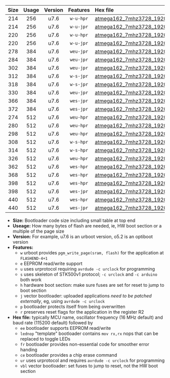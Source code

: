 |Size|Usage|Version|Features|Hex file|
|:-:|:-:|:-:|:-:|:--|
|214|256|u7.6|`w-u-hpr`|[atmega162_7mhz3728_19200bps_ur.hex](https://raw.githubusercontent.com/stefanrueger/urboot/main//atmega162_7mhz3728_19200bps_ur.hex)|
|214|256|u7.6|`w-u-jpr`|[atmega162_7mhz3728_19200bps_ur_vbl.hex](https://raw.githubusercontent.com/stefanrueger/urboot/main//atmega162_7mhz3728_19200bps_ur_vbl.hex)|
|220|256|u7.6|`w-u-hpr`|[atmega162_7mhz3728_19200bps_lednop_ur.hex](https://raw.githubusercontent.com/stefanrueger/urboot/main//atmega162_7mhz3728_19200bps_lednop_ur.hex)|
|220|256|u7.6|`w-u-jpr`|[atmega162_7mhz3728_19200bps_lednop_ur_vbl.hex](https://raw.githubusercontent.com/stefanrueger/urboot/main//atmega162_7mhz3728_19200bps_lednop_ur_vbl.hex)|
|278|384|u7.6|`weu-jpr`|[atmega162_7mhz3728_19200bps_ee_ur_vbl.hex](https://raw.githubusercontent.com/stefanrueger/urboot/main//atmega162_7mhz3728_19200bps_ee_ur_vbl.hex)|
|284|384|u7.6|`weu-jpr`|[atmega162_7mhz3728_19200bps_ee_lednop_ur_vbl.hex](https://raw.githubusercontent.com/stefanrueger/urboot/main//atmega162_7mhz3728_19200bps_ee_lednop_ur_vbl.hex)|
|302|384|u7.6|`weu-jpr`|[atmega162_7mhz3728_19200bps_ee_lednop_fr_ur_vbl.hex](https://raw.githubusercontent.com/stefanrueger/urboot/main//atmega162_7mhz3728_19200bps_ee_lednop_fr_ur_vbl.hex)|
|312|384|u7.6|`w-s-jpr`|[atmega162_7mhz3728_19200bps_vbl.hex](https://raw.githubusercontent.com/stefanrueger/urboot/main//atmega162_7mhz3728_19200bps_vbl.hex)|
|318|384|u7.6|`w-s-jpr`|[atmega162_7mhz3728_19200bps_lednop_vbl.hex](https://raw.githubusercontent.com/stefanrueger/urboot/main//atmega162_7mhz3728_19200bps_lednop_vbl.hex)|
|330|384|u7.6|`weu-jpr`|[atmega162_7mhz3728_19200bps_ee_lednop_fr_ce_ur_vbl.hex](https://raw.githubusercontent.com/stefanrueger/urboot/main//atmega162_7mhz3728_19200bps_ee_lednop_fr_ce_ur_vbl.hex)|
|366|384|u7.6|`wes-jpr`|[atmega162_7mhz3728_19200bps_ee_vbl.hex](https://raw.githubusercontent.com/stefanrueger/urboot/main//atmega162_7mhz3728_19200bps_ee_vbl.hex)|
|372|384|u7.6|`wes-jpr`|[atmega162_7mhz3728_19200bps_ee_lednop_vbl.hex](https://raw.githubusercontent.com/stefanrueger/urboot/main//atmega162_7mhz3728_19200bps_ee_lednop_vbl.hex)|
|274|512|u7.6|`weu-hpr`|[atmega162_7mhz3728_19200bps_ee_ur.hex](https://raw.githubusercontent.com/stefanrueger/urboot/main//atmega162_7mhz3728_19200bps_ee_ur.hex)|
|280|512|u7.6|`weu-hpr`|[atmega162_7mhz3728_19200bps_ee_lednop_ur.hex](https://raw.githubusercontent.com/stefanrueger/urboot/main//atmega162_7mhz3728_19200bps_ee_lednop_ur.hex)|
|298|512|u7.6|`weu-hpr`|[atmega162_7mhz3728_19200bps_ee_lednop_fr_ur.hex](https://raw.githubusercontent.com/stefanrueger/urboot/main//atmega162_7mhz3728_19200bps_ee_lednop_fr_ur.hex)|
|308|512|u7.6|`w-s-hpr`|[atmega162_7mhz3728_19200bps.hex](https://raw.githubusercontent.com/stefanrueger/urboot/main//atmega162_7mhz3728_19200bps.hex)|
|314|512|u7.6|`w-s-hpr`|[atmega162_7mhz3728_19200bps_lednop.hex](https://raw.githubusercontent.com/stefanrueger/urboot/main//atmega162_7mhz3728_19200bps_lednop.hex)|
|326|512|u7.6|`weu-hpr`|[atmega162_7mhz3728_19200bps_ee_lednop_fr_ce_ur.hex](https://raw.githubusercontent.com/stefanrueger/urboot/main//atmega162_7mhz3728_19200bps_ee_lednop_fr_ce_ur.hex)|
|362|512|u7.6|`wes-hpr`|[atmega162_7mhz3728_19200bps_ee.hex](https://raw.githubusercontent.com/stefanrueger/urboot/main//atmega162_7mhz3728_19200bps_ee.hex)|
|368|512|u7.6|`wes-hpr`|[atmega162_7mhz3728_19200bps_ee_lednop.hex](https://raw.githubusercontent.com/stefanrueger/urboot/main//atmega162_7mhz3728_19200bps_ee_lednop.hex)|
|398|512|u7.6|`wes-hpr`|[atmega162_7mhz3728_19200bps_ee_lednop_fr.hex](https://raw.githubusercontent.com/stefanrueger/urboot/main//atmega162_7mhz3728_19200bps_ee_lednop_fr.hex)|
|398|512|u7.6|`wes-jpr`|[atmega162_7mhz3728_19200bps_ee_lednop_fr_vbl.hex](https://raw.githubusercontent.com/stefanrueger/urboot/main//atmega162_7mhz3728_19200bps_ee_lednop_fr_vbl.hex)|
|440|512|u7.6|`wes-hpr`|[atmega162_7mhz3728_19200bps_ee_lednop_fr_ce.hex](https://raw.githubusercontent.com/stefanrueger/urboot/main//atmega162_7mhz3728_19200bps_ee_lednop_fr_ce.hex)|
|440|512|u7.6|`wes-jpr`|[atmega162_7mhz3728_19200bps_ee_lednop_fr_ce_vbl.hex](https://raw.githubusercontent.com/stefanrueger/urboot/main//atmega162_7mhz3728_19200bps_ee_lednop_fr_ce_vbl.hex)|

- **Size:** Bootloader code size including small table at top end
- **Useage:** How many bytes of flash are needed, ie, HW boot section or a multiple of the page size
- **Version:** For example, u7.6 is an urboot version, o5.2 is an optiboot version
- **Features:**
  + `w` urboot provides `pgm_write_page(sram, flash)` for the application at `FLASHEND-4+1`
  + `e` EEPROM read/write support
  + `u` uses urprotocol requiring `avrdude -c urclock` for programming
  + `s` uses skeleton of STK500v1 protocol; `-c urclock` and `-c arduino` both work
  + `h` hardware boot section: make sure fuses are set for reset to jump to boot section
  + `j` vector bootloader: uploaded applications *need to be patched externally*, eg, using `avrdude -c urclock`
  + `p` bootloader protects itself from being overwritten
  + `r` preserves reset flags for the application in the register R2
- **Hex file:** typically MCU name, oscillator frequency (16 MHz default) and baud rate (115200 default) followed by
  + `ee` bootloader supports EEPROM read/write
  + `lednop` "template" bootloader contains `mov rx,rx` nops that can be replaced to toggle LEDs
  + `fr` bootloader provides non-essential code for smoother error handing
  + `ce` bootloader provides a chip erase command
  + `ur` uses urprotocol and requires `avrdude -c urclock` for programming
  + `vbl` vector bootloader: set fuses to jump to reset, not the HW boot section
